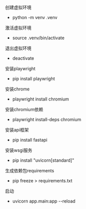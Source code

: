 创建虚拟环境
- python -m venv .venv

激活虚拟环境
- source .venv/bin/activate

退出虚拟环境
- deactivate

安装playwright
- pip install playwright

安装chrome
- playwright install chromium

安装chromium依赖
- playwright install-deps chromium

安装api框架
- pip install fastapi

安装wsgi服务
- pip install "uvicorn[standard]"

生成依赖包requirements
- pip freeze > requirements.txt

启动
- uvicorn app.main:app --reload